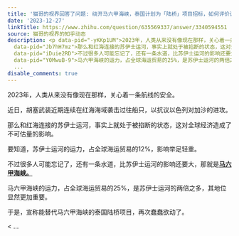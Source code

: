 ```yaml
---
title: '猫哥的视界回答了问题: 绕开马六甲海峡，泰国计划为「陆桥」项目招标，如何评价该项目？'
date: '2023-12-27'
linkTitle: https://www.zhihu.com/question/635569337/answer/3340594551
source: 猫哥的视界的知乎动态
description: <p data-pid="-yKKp1UM">2023年，人类从来没有像现在那样，关心着一条航线的安全。</p><p data-pid="mCndWhFU">近日，胡塞武装近期连续在红海海域袭击过往船只，以抗议以色列对加沙的进攻。</p><p
  data-pid="Jb7hH7mz">那么和红海连接的苏伊士运河，事实上就处于被掐断的状态，这对全球经济造成了不可估量的影响。</p><p data-pid="skXY75ZR">要知道，苏伊士运河的运力，占全球海运贸易的12%，影响举足轻重。</p><p
  data-pid="iDuie2RD">不过很多人可能忘记了，还有一条水道，比苏伊士运河的影响还要大，那就是<b><u>马六甲海峡。</u></b></p><p
  data-pid="Y0MwuB-9">马六甲海峡的运力，占全球海运贸易的25%，是苏伊士运河的两倍之多，其地位显然更加重要。</p><p data-pid="1lsVUFBk">于是，宣称能替代马六甲海峡的泰国陆桥项目，再次蠢蠢欲动了。</p><
  ...
disable_comments: true
---
```

<p data-pid="-yKKp1UM">2023年，人类从来没有像现在那样，关心着一条航线的安全。</p><p data-pid="mCndWhFU">近日，胡塞武装近期连续在红海海域袭击过往船只，以抗议以色列对加沙的进攻。</p><p data-pid="Jb7hH7mz">那么和红海连接的苏伊士运河，事实上就处于被掐断的状态，这对全球经济造成了不可估量的影响。</p><p data-pid="skXY75ZR">要知道，苏伊士运河的运力，占全球海运贸易的12%，影响举足轻重。</p><p data-pid="iDuie2RD">不过很多人可能忘记了，还有一条水道，比苏伊士运河的影响还要大，那就是<b><u>马六甲海峡。</u></b></p><p data-pid="Y0MwuB-9">马六甲海峡的运力，占全球海运贸易的25%，是苏伊士运河的两倍之多，其地位显然更加重要。</p><p data-pid="1lsVUFBk">于是，宣称能替代马六甲海峡的泰国陆桥项目，再次蠢蠢欲动了。</p>< ...
